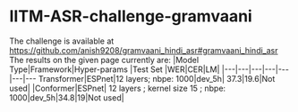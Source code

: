 # IITM-ASR-challenge-gramvaani

The challenge is available at https://github.com/anish9208/gramvaani_hindi_asr#gramvaani_hindi_asr
The results on the given page currently are:
|Model Type|Framework|Hyper-params |Test Set |WER|CER|LM|
|---|---|---|---|---|---|---
Transformer|ESPnet|12 layers; nbpe: 1000|dev_5h| 37.3|19.6|Not used|
|Conformer|ESPnet| 12 layers ; kernel size 15 ; nbpe: 1000|dev_5h|34.8|19|Not used|
